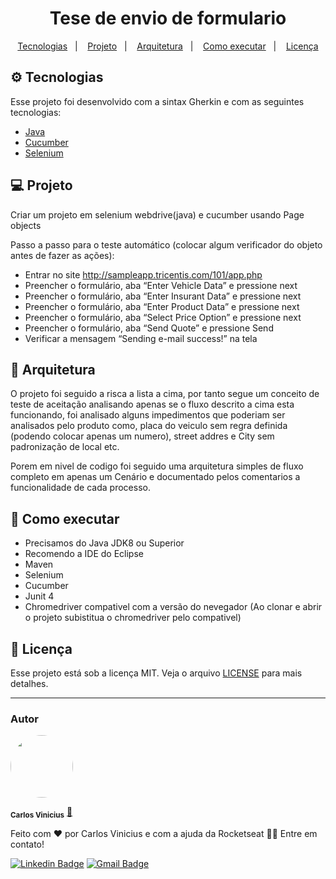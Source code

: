 
<h1 align="center">
  Tese de envio de formulario
</h1>

<p align="center">
  <a href="#-tecnologias">Tecnologias</a>&nbsp;&nbsp;&nbsp;|&nbsp;&nbsp;&nbsp;
  <a href="#-projeto">Projeto</a>&nbsp;&nbsp;&nbsp;|&nbsp;&nbsp;&nbsp;
  <a href="#-layout">Arquitetura</a>&nbsp;&nbsp;&nbsp;|&nbsp;&nbsp;&nbsp;
  <a href="#-como-executar">Como executar</a>&nbsp;&nbsp;&nbsp;|&nbsp;&nbsp;&nbsp;
  <a href="#-licença">Licença</a>
</p> 

## ⚙ Tecnologias

Esse projeto foi desenvolvido com a sintax Gherkin e com as seguintes tecnologias:

- [Java](https://www.java.com/pt-BR/)
- [Cucumber](https://cucumber.io/)
- [Selenium](https://www.selenium.dev/)

## 💻 Projeto

Criar um projeto em selenium webdrive(java) e cucumber usando Page objects

Passo a passo para o teste automático (colocar algum verificador do objeto antes de fazer as ações):
* Entrar no site http://sampleapp.tricentis.com/101/app.php
* Preencher o formulário, aba “Enter Vehicle Data” e pressione next
* Preencher o formulário, aba “Enter Insurant Data” e pressione next
* Preencher o formulário, aba “Enter Product Data” e pressione next
* Preencher o formulário, aba “Select Price Option” e pressione next
* Preencher o formulário, aba “Send Quote” e pressione Send
* Verificar a mensagem “Sending e-mail success!” na tela

## 🔖 Arquitetura

O projeto foi seguido a risca a lista a cima, por tanto segue um conceito de teste de aceitação analisando apenas se o fluxo descrito a cima esta funcionando, foi analisado alguns impedimentos que poderiam ser analisados pelo produto como, placa do veiculo sem regra definida (podendo colocar apenas um numero), street addres e City sem padronização de local etc.

Porem em nivel de codigo foi seguido uma arquitetura simples de fluxo completo em apenas um Cenário e documentado pelos comentarios a funcionalidade de cada processo.

## 🚀 Como executar

- Precisamos do Java JDK8 ou Superior
- Recomendo a IDE do Eclipse
- Maven
- Selenium
- Cucumber
- Junit 4
- Chromedriver compativel com a versão do nevegador (Ao clonar e abrir o projeto subistitua o chromedriver pelo compativel)

## 📄 Licença

Esse projeto está sob a licença MIT. Veja o arquivo [LICENSE](LICENSE.md) para mais detalhes.

---

### Autor


 <img style="border-radius: 50%" src="https://instagram.fssz3-1.fna.fbcdn.net/v/t51.2885-19/s150x150/116748339_316119582912608_1240945628270052240_n.jpg?tp=1&_nc_ht=instagram.fssz3-1.fna.fbcdn.net&_nc_ohc=OTUbF77fF4UAX9Eu0xd&oh=aa0d3375f67363c3cd36f1de27a84f00&oe=60642060" width="100px" alt=""/>

 <sub><b>Carlos Vinicius</b></sub></a> <a href="">🚀</a>
<br />

Feito com ❤️ por Carlos Vinicius e com a ajuda da Rocketseat 👋🏽 Entre em contato!

[![Linkedin Badge](https://img.shields.io/badge/-Carlos-blue?style=flat-square&logo=Linkedin&logoColor=white&link=https://https://www.linkedin.com/in/carlos-vinicius-95745a1a4)](https://www.linkedin.com/in/carlos-vinicius-95745a1a4) 
[![Gmail Badge](https://img.shields.io/badge/-carlosvinicius.index@gmail.com-c14438?style=flat-square&logo=Gmail&logoColor=white&link=mailto:carlosvinicius.index@gmail.com)](mailto:carlosvinicius.index@gmail.com)

